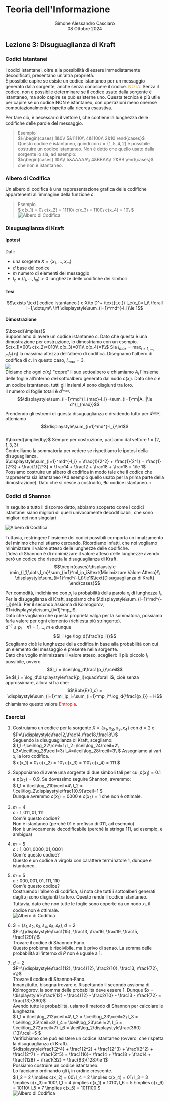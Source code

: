 # Teoria dell'Informazione
<html>
    <div align=center>
    Simone Alessandro Casciaro<br>
    08 Ottobre 2024
    </div>
</html>

## Lezione 3: Disuguaglianza di Kraft
### Codici Istantanei
I codici istantanei, oltre alla possibilità di essere immediatamente decodificati, presentano un'altra proprietà.<br>
È possibile capire se esiste un codice istantaneo per un messaggio generato dalla sorgente, anche senza conoscere il codice. <font color=orange> NOTA:</font> Senza il codice, non è possibile determinare se il codice usato dalla sorgente è istantaneo, ma solo capire se può esisterne uno. Questa tecnica è più utile per capire se un codice NON è istantaneo, con operazioni meno onerose computazionalmente rispetto alla ricerca esaustiva.

Per fare ciò, è necessario il vettore $l$, che contiene la lunghezza delle codifiche delle parole del messaggio.
> Esempio<br>
$l=\begin{cases}
1&0\\
5&11110\\
4&1100\\
2&10
\end{cases}$<br>
Questo codice è istantaneo, quindi con $l=(1,5,4,2)$ è possibile costruire un codice istantaneo. Non è detto che quello usato dalla sorgente lo sia, ad esempio:<br>
$l=\begin{cases}
1&A\\
5&AAAAA\\
4&BBAA\\
2&BB
\end{cases}$<br>
che non è istantaneo.

### Albero di Codifica
Un albero di codifica è una rappresentazione grafica delle codifiche appartenenti all'immagine della funzione $c$.
> Esempio<br>
$
c(x_1) = 0\\
c(x_2) = 11110\\
c(x_3) = 1100\\
c(x_4) = 10\\
$
![Albero di Codifica](/img/kraft/generico.png)
### Disuguaglianza di Kraft
#### Ipotesi
Dati: 
- una sorgente $X=\{x_1,\dots,x_m\}$
- $d$ base del codice
- $m$ numero di elementi del messaggio
- $l_c = (l_1,\dots,l_m) > 0$ lunghezze delle codifiche dei simboli

#### Tesi
$$\exists \text{ codice istantaneo } c:X\to D^+ \text{t.c.}\ l_c(x_i)=l_i\ \forall i=1,\dots,m\\
\iff \displaystyle\sum_{i=1}^md^{-l_i}\le 1$$

#### Dimostrazione
$\boxed{\implies}$<br>
Supponiamo di avere un codice istantaneo $c$. Dato che questa è una dimostrazione per costruzione, lo dimostriamo con un esempio.<br>
$c(x_1)=00\\
c(x_2)=010\\
c(x_3)=011\\
c(x_4)=1\\$
Sia $l_{max}=\displaystyle\max_{i=1,\dots,m}l_c(x_i)$ la massima altezza dell'albero di codifica. Disegnamo l'albero di codifica di $c$. In questo caso, $l_{max} = 3$.<br>
![](/img/kraft/kraft1.png)<br>
DIciamo che ogni $c(x_i)$ "copre" il suo sottoalbero e chiamiamo $A_i$ l'insieme delle foglie all'interno del sottoalbero generato dal nodo $c(x_i)$. Dato che $c$ è un codice istantaneo, tutti gli insiemi $A$ sono disgiunti tra loro.<br>
Il numero di foglie totali è $d^{l_{max}}$.<br>
$$\displaystyle\sum_{i=1}^md^{l_{max}-l_i}=\sum_{i=1}^m|A_i|\le d^{l_{max}}$$
Prendendo gli estremi di questa disuguaglianza e dividendo tutto per $d^{l_{max}}$, otteniamo $$\displaystyle\sum_{i=1}^md^{-l_i}\le1$$
<br>
$\boxed{\impliedby}$
Sempre per costruzione, partiamo dal vettore $l = (2, 1, 3, 3)$<br>
Controlliamo la sommatoria per vedere se rispettiamo le ipotesi della disuguaglianza. <br>
$\displaystyle\sum_{i=1}^md^{-l_i} = \frac{1}{2^2} + \frac{1}{2^1} + \frac{1}{2^3} + \frac{1}{2^3} = \frac14 + \frac12 + \frac18 + \frac18 = 1\le 1$<br>
Possiamo costruire un albero di codifica in modo tale che il codice che rappresenta sia istantaneo (Ad esempio quello usato per la prima parte della dimostrazione). Dato che si riesce a costruirlo, $\exists c$ codice istantaneo. $\square$

### Codici di Shannon
In seguito a tutto il discorso detto, abbiamo scoperto come i codici istantanei siano migliori di quelli univocamente decodificabili, che sono migliori dei non singolari.

![Albero di Codifica](/img/sottoinsiemi/Gerarchia.jpeg)

Tuttavia, restringere l'insieme dei codici possibili comporta un innalzamento del minimo che noi stiamo cercando. Ricordiamo infatti, che noi vogliamo minimizzare il valore atteso delle lunghezze delle codifiche.<br>
L'idea di Shannon è di minimizzare il valore atteso delle lunghezze avendo però un codice che rispetta la disuguaglianza di Kraft.
$$\begin{cases}\displaystyle
\min_{l_1,\dots,l_m}\sum_{i=1}^ml_ip_i&\text{Minimizzare Valore Atteso}\\
\displaystyle\sum_{i=1}^md^{-l_i}\le1&\text{Disuguaglianza di Kraft}
\end{cases}$$

Per comodità, indichiamo con $p_i$ la probabilità della parola $x_i$ di lunghezza $l_i$.<br>
Per la disugaglianza di Kraft, sappiamo che $\displaystyle\sum_{i=1}^md^{-l_i}\le1$. Per il secondo assioma di Kolmogorov, $1=\displaystyle\sum_{i=1}^mp_i$.<br>
Dato che vogliamo che questa proprietà valga per la sommatoria, possiamo farla valere per ogni elemento (richiesta più stringente).<br>
$d^{-l_i} \le p_i\quad\forall i=1,\dots,m$ e dunque
$$l_i \ge \log_d{\frac1{p_i}}$$
Scegliamo cioè le lunghezze della codifica in base alla probabilità con cui un elemento del messaggio è presente nella sorgente.<br>
Dato che voglio minimizzare il valore atteso, sceglierò il più piccolo $l_i$ possibile, ovvero
$$l_i = \lceil\log_d\frac1{p_i}\rceil$$
Se $l_i = \log_d\displaystyle\frac1{p_i}\quad\forall i$, cioè senza approssimare, allora si ha che:
$$\Bbb{E}(l_c) = \displaystyle\sum_{i=1}^ml_ip_i=\sum_{i=1}^mp_i*\log_d{\frac1{p_i}} = H$$
chiamiamo questo valore <font color=red>Entropia</font>.
### Esercizi
1. Costruiamo un codice per la sorgente $X=\{x_1, x_2, x_3, x_4\}$ con $d=2$ e $P=\{\displaystyle\frac12,\frac14,\frac18,\frac18\}$<br>
Seguendo la disuguaglianza di Kraft, scegliamo:<br>
$
l_1=\lceil\log_22\rceil=1\\
l_2=\lceil\log_24\rceil=2\\
l_3=\lceil\log_28\rceil=3\\
l_4=\lceil\log_28\rceil=3\\
$
Assegniamo ai vari $x_i$ la loro codifica.<br>
$
c(x_1) = 0\\
c(x_2) = 10\\
c(x_3) = 110\\
c(x_4) = 111
$ 

2. Supponiamo di avere una sorgente di due simboli tali per cui $p(x_1)=0.1$ e $p(x_2) = 0.9$. Se dovessimo seguire Shannon, avremmo:<br>
$
l_1 = \lceil\log_210\rceil=4\\
l_2 = \lceil\log_2\displaystyle\frac1{0.9}\rceil=1
$<br>
Dunque avremmo $c(x_1) = 0000$ e $c(x_2) = 1$ che non è ottimale.

3. $m = 4$<br>
$c:1,011,01,111$<br>
Com'è questo codice?<br>
Non è istantaneo (perché $01$ è prefisso di $011$, ad esempio)<br>
Non è univocamente decodificabile (perché la stringa $111$, ad esempio, è ambigua)

4. $m = 5$<br>
$c:1,001,0000,01, 0001$<br>
Com'è questo codice?<br>
Questo è un codice a virgola con carattere terminatore $1$, dunque è istantaneo.

5. $m = 5$<br>
$c:000, 001, 01, 111, 110$<br>
Com'è questo codice?<br>
Costruendo l'albero di codifica, si nota che tutti i sottoalberi generati dagli $x_i$ sono disgiunti tra loro. Questo rende il codice istantaneo. Tuttavia, dato che non tutte le foglie sono coperte da un nodo $x_i$, il codice non è ottimale.<br>
![Albero di Codifica](/img/kraft/Esercizio2.PNG)

6. $S = \{s_1, s_2, s_3, s_4, s_5, s_6\}, d=2$<br>
$P=\{\displaystyle\frac1{15}, \frac13, \frac16, \frac19, \frac15, \frac1{29}\}$<br>
Trovare il codice di Shannon-Fano.<br>
Questo problema è risolvibile, ma è privo di senso. La somma delle probabilità all'interno di $P$ non è uguale a $1$.

7. $d=2$<br>
$P=\{\displaystyle\frac1{12}, \frac4{12}, \frac2{10}, \frac13, \frac1{72}, x\}$<br>
Trovare il codice di Shannon-Fano.<br>
Innanzitutto, bisogna trovare $x$. Rispettando il secondo assioma di Kolmogorov, la somma delle probabilità deve essere $1$. Dunque $x = \displaystyle1-\frac1{12} - \frac4{12} - \frac2{10} - \frac13 - \frac1{72} = \frac{13}{360}$<br>
Avendo tutte le probabilità, usiamo il metodo di Shannon per calcolare le lunghezze.<br>
$
l_1 = \lceil\log_212\rceil=4\\
l_2 = \lceil\log_23\rceil=2\\
l_3 = \lceil\log_25\rceil=3\\
l_4 = \lceil\log_23\rceil=2\\
l_5 = \lceil\log_272\rceil=7\\
l_6 = \lceil\log_2\displaystyle\frac{360}{13}\rceil=5
$<br>
Verifichiamo che può esistere un codice istantaneo (ovvero, che rispetta la disuguaglianza di Kraft).<br>
$\displaystyle\frac1{2^4} + \frac1{2^2} + \frac1{2^3} + \frac1{2^2} + \frac1{2^7} + \frac1{2^5} = \frac1{16}+ \frac14 + \frac18 + \frac14 + \frac1{128} + \frac1{32} = \frac{93}{128}\le 1$<br>
Possiamo costruire un codice istantaneo.<br>
Lo facciamo ordinando gli $l_i$ in ordine crescente.<br>
$
l_2 = 2 \implies c(x_2) = 00\\
l_4 = 2 \implies c(x_4) = 01\\
l_3 = 3 \implies c(x_3) = 100\\
l_1 = 4 \implies c(x_1) = 1010\\
l_6 = 5 \implies c(x_6) = 10110\\
l_5 = 7 \implies c(x_5) = 1011100
$ <br>
![Albero di Codifica](/img/kraft/Esercizio.PNG)
